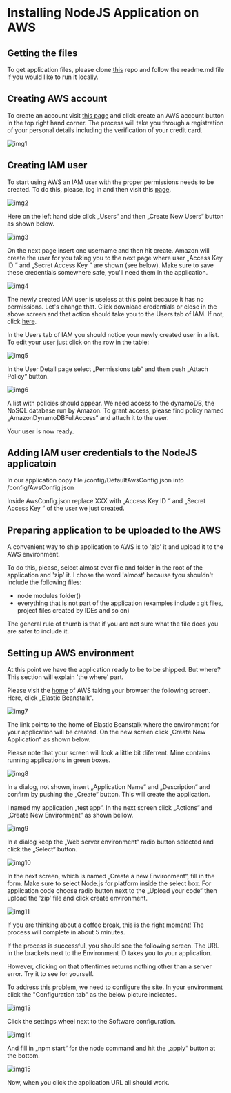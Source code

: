 # Installing NodeJS Application on AWS

## Getting the files

To get application files, please clone [this](https://github.com/kovarmiko/dynamodb-gallery) repo and follow the readme.md file if you would like to run it locally.

## Creating AWS account

To create an account visit [this page](https://aws.amazon.com/) and click create an AWS account button in the top right hand corner. The process will take you through a registration of your personal details including the verification of your credit card.

![img1](https://github.com/kovarmiko/dynamodb-gallery/blob/master/mdimages/img1.png?raw=true "Image 1")

## Creating IAM user

To start using AWS an IAM user with the proper permissions needs to be created. To do this, please, log in and then visit this [page](https://console.aws.amazon.com/iam).

![img2](https://github.com/kovarmiko/dynamodb-gallery/blob/master/mdimages/img2.png?raw=true "Image 2")

Here on the left hand side click „Users“ and then „Create New Users“ button as shown below.

![img3](https://github.com/kovarmiko/dynamodb-gallery/blob/master/mdimages/img3.png?raw=true "Image 3")

On the next page insert one username and then hit create. Amazon will create the user for you taking you to the next page where user „Access Key ID “ and  „Secret Access Key “ are shown (see below). Make sure to save these credentials somewhere safe, you'll need them in the application.

![img4](https://github.com/kovarmiko/dynamodb-gallery/blob/master/mdimages/img4.png?raw=true "Image 4")

The newly created IAM user is useless at this point because it has no permissions. Let's change that. Click download credentials or close in the above screen and that action should take you to the Users tab of IAM. If not, click [here](https://console.aws.amazon.com/iam/home#users). 
 
In the Users tab of IAM you should notice your newly created user in a list. To edit your user just click on the row in the table:
 
![img5](https://github.com/kovarmiko/dynamodb-gallery/blob/master/mdimages/img5.png?raw=true "Image 5")
 
In the User Detail page select „Permissions tab“ and then  push „Attach Policy“ button.
 
![img6](https://github.com/kovarmiko/dynamodb-gallery/blob/master/mdimages/img6.png?raw=true "Image 6")

A list with policies should appear. We need access to the dynamoDB, the NoSQL database run by Amazon. To grant access,  please find policy named „AmazonDynamoDBFullAccess“ and attach it to the user.

Your user is now ready. 

## Adding IAM user credentials to the NodeJS applicatoin

In our application copy file /config/DefaultAwsConfig.json into /config/AwsConfig.json

Inside AwsConfig.json replace XXX with  „Access Key ID “ and  „Secret Access Key “ of the user we just created. 

## Preparing application to be uploaded to the AWS
A convenient way to ship application to AWS is to 'zip' it and upload it to the AWS environment.

To do this, please, select almost ever file and folder in the root of the application and 'zip' it. I chose the word 'almost' because tyou shouldn't 
include the following files:

* node modules folder()
* everything that is not part of the application (examples include : git files, project files created by IDEs and so on)

The general rule of thumb is that if you are not sure what the file does you are safer to include it.

## Setting up AWS environment

At this point we have the application ready to be to be shipped. But where? This section will explain 'the where' part.

Please visit the [home](https://us-west-2.console.aws.amazon.com/console/home?region=us-west-2) of AWS taking your browser the following screen. Here, click „Elastic Beanstalk“.


![img7](https://github.com/kovarmiko/dynamodb-gallery/blob/master/mdimages/img7.png?raw=true "Image 7")

The link points to the home of Elastic Beanstalk where the environment for your application will be created. 
On the new screen click „Create New Application“ as shown below. 

Please note that your screen will look a little bit diferrent. Mine contains running applications in green boxes.

![img8](https://github.com/kovarmiko/dynamodb-gallery/blob/master/mdimages/img8.png?raw=true "Image 8")

In a dialog, not shown, insert „Application Name“ and „Description“ and confirm by pushing the „Create“ button. This will create the application.

I named my application „test app“. In the next screen click  „Actions“ and „Create New Environment“ as shown bellow.

![img9](https://github.com/kovarmiko/dynamodb-gallery/blob/master/mdimages/img9.png?raw=true "Image 9")

In a dialog keep the „Web server environment“ radio button selected and click  the „Select“ button.

![img10](https://github.com/kovarmiko/dynamodb-gallery/blob/master/mdimages/img10.png?raw=true "Image 10")

In the next screen, which is named „Create a new Environment“, fill in the form. 
Make sure to select Node.js for platform inside the select box. For application code choose radio button next to the „Upload your code“ then upload the 'zip' file and click create environment.

![img11](https://github.com/kovarmiko/dynamodb-gallery/blob/master/mdimages/img11.png?raw=true "Image 11")

If you are thinking about a coffee break, this is the right moment! The process will complete in about 5 minutes.

If the process is successful, you should see the following screen. The URL in the brackets next to the Environment ID takes you to your application. 

However, clicking on that oftentimes returns nothing other than a server error. Try it to see for yourself.

To address this problem, we need to configure the site. In your environment click the "Configuration tab" as the below picture indicates.

![img13](https://github.com/kovarmiko/dynamodb-gallery/blob/master/mdimages/img13.png?raw=true "Image 13")

Click the settings wheel next to the Software configuration.

![img14](https://github.com/kovarmiko/dynamodb-gallery/blob/master/mdimages/img14.png?raw=true "Image 14")

And fill in „npm start“ for the node command and hit the „apply“ button at the bottom.

![img15](https://github.com/kovarmiko/dynamodb-gallery/blob/master/mdimages/img15.png?raw=true "Image 15")

Now, when you click the application URL all should work.